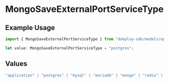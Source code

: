 # MongoSaveExternalPortServiceType

## Example Usage

```typescript
import { MongoSaveExternalPortServiceType } from "dokploy-sdk/models/operations";

let value: MongoSaveExternalPortServiceType = "postgres";
```

## Values

```typescript
"application" | "postgres" | "mysql" | "mariadb" | "mongo" | "redis" | "compose"
```